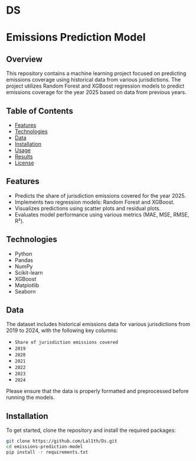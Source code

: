 # DS
# Emissions Prediction Model

## Overview

This repository contains a machine learning project focused on predicting emissions coverage using historical data from various jurisdictions. The project utilizes Random Forest and XGBoost regression models to predict emissions coverage for the year 2025 based on data from previous years.

## Table of Contents

- [Features](#features)
- [Technologies](#technologies)
- [Data](#data)
- [Installation](#installation)
- [Usage](#usage)
- [Results](#results)
- [License](#license)

## Features

- Predicts the share of jurisdiction emissions covered for the year 2025.
- Implements two regression models: Random Forest and XGBoost.
- Visualizes predictions using scatter plots and residual plots.
- Evaluates model performance using various metrics (MAE, MSE, RMSE, R²).

## Technologies

- Python
- Pandas
- NumPy
- Scikit-learn
- XGBoost
- Matplotlib
- Seaborn

## Data

The dataset includes historical emissions data for various jurisdictions from 2019 to 2024, with the following key columns:

- `Share of jurisdiction emissions covered`
- `2019`
- `2020`
- `2021`
- `2022`
- `2023`
- `2024`

Please ensure that the data is properly formatted and preprocessed before running the models.

## Installation

To get started, clone the repository and install the required packages:

```bash
git clone https://github.com/Lal1th/Ds.git
cd emissions-prediction-model
pip install -r requirements.txt
